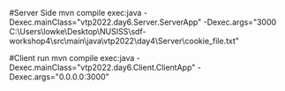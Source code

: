 #Server Side
mvn compile exec:java -Dexec.mainClass="vtp2022.day6.Server.ServerApp" -Dexec.args="3000 C:\Users\lowke\Desktop\NUSISS\sdf-workshop4\src\main\java\vtp2022\day4\Server\cookie_file.txt"

#Client
run mvn compile exec:java -Dexec.mainClass="vtp2022.day6.Client.ClientApp" -Dexec.args="0.0.0.0:3000"